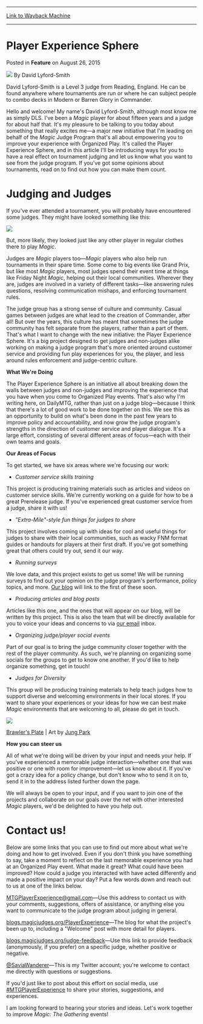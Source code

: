 
---
[Link to Wayback Machine](https://web.archive.org/web/20150827092451/http://magic.wizards.com/en/articles/archive/feature/judge-assistance-program-2015-08-26)

[_metadata_:wayback_url]:- "http://magic.wizards.com/en/articles/archive/feature/judge-assistance-program-2015-08-26"
[_metadata_:wayback_raw_url]:- "https://web.archive.org/web/20150827092451id_/http://magic.wizards.com/en/articles/archive/feature/judge-assistance-program-2015-08-26"
[_metadata_:wayback_capture_timestamp]:- "2015-08-27 09:24:51+00:00"
[_metadata_:description]:- "We need your help to improve the Organized Play experience!"
[_metadata_:generator]:- "Drupal 7 (http://drupal.org)"
[_metadata_:publish_date]:- "2015-08-26"
---


Player Experience Sphere
========================



 Posted in **Feature**
 on August 26, 2015 






![](https://media.magic.wizards.com/styles/auth_small/public/images/person/authorpic-David-Lyford-Smith.jpg)
By David Lyford-Smith




 David Lyford-Smith is a Level 3 judge from Reading, England. He can be found anywhere where tournaments are run or where he can subject people to combo decks in Modern or Barren Glory in Commander. 





Hello and welcome! My name's David Lyford-Smith, although most know me as simply DLS. I've been a *Magic* player for about fifteen years and a judge for about half that. It's my pleasure to be talking to you today about something that really excites me—a major new initiative that I'm leading on behalf of the *Magic* Judge Program that's all about empowering you to improve your experience with Organized Play. It's called the Player Experience Sphere, and in this article I'll be introducing ways for you to have a real effect on tournament judging and let us know what you want to see from the judge program. If you've got some opinions about tournaments, read on to find out how you can make them count.


Judging and Judges
==================


If you've ever attended a tournament, you will probably have encountered some judges. They might have looked something like this:


![](https://media.wizards.com/2015/events/ptori/PTOrigins-PhotoEssay04.jpg)


But, more likely, they looked just like any other player in regular clothes there to play *Magic*.


Judges are *Magic* players too—*Magic* players who also help run tournaments in their spare time. Some come to big events like Grand Prix, but like most *Magic* players, most judges spend their event time at things like Friday Night *Magic*, helping out their local communities. Wherever they are, judges are involved in a variety of different tasks—like answering rules questions, resolving communication mishaps, and enforcing tournament rules.


The judge group has a strong sense of culture and community. Casual games between judges are what lead to the creation of Commander, after all! But over the years, this culture has meant that sometimes the judge community has felt separate from the players, rather than a part of them. That's what I want to change with the new initiative: the Player Experience Sphere. It's a big project designed to get judges and non-judges alike working on making a judge program that's more oriented around customer service and providing fun play experiences for you, the player, and less around rules enforcement and judge-centric culture.


**What We're Doing**


The Player Experience Sphere is an initiative all about breaking down the walls between judges and non-judges and improving the experience that you have when you come to Organized Play events. That's also why I'm writing here, on DailyMTG, rather than just on a judge blog—because I think that there's a lot of good work to be done together on this. We see this as an opportunity to build on what's been done in the past few years to improve policy and accountability, and now grow the judge program's strengths in the direction of customer service and player dialogue. It's a large effort, consisting of several different areas of focus—each with their own teams and goals.


**Our Areas of Focus**


To get started, we have six areas where we're focusing our work:


* *Customer service skills training*

This project is producing training materials such as articles and videos on customer service skills. We're currently working on a guide for how to be a great Prerelease judge. If you've experienced great customer service from a judge, share it with us!


* *"Extra-Mile"-style fun things for judges to share*

This project involves coming up with ideas for cool and useful things for judges to share with their local communities, such as wacky FNM format guides or handouts for players at their first draft. If you've got something great that others could try out, send it our way.


* *Running surveys*

We love data, and this project exists to get us some! We will be running surveys to find out your opinion on the judge program's performance, policy topics, and more. [Our blog](http://blogs.magicjudges.org/playerexperience/) will link to the first of these soon.


* *Producing articles and blog posts*

Articles like this one, and the ones that will appear on our blog, will be written by this project. This is also the team that will be directly available for you to voice your ideas and concerns to via [our email](mailto:MTGPlayerExperience@gmail.com) inbox.


* *Organizing judge/player social events*

Part of our goal is to bring the judge community closer together with the rest of the player community. As such, we're planning on organizing some socials for the groups to get to know one another. If you'd like to help organize something, get in touch!


* *Judges for Diversity*

This group will be producing training materials to help teach judges how to support diverse and welcoming environments in their local stores. If you want to share your experiences or your ideas for how we can best make *Magic* environments that are welcoming to all, please do get in touch.


![](https://media.wizards.com/2015/images/daily/cardart_ORI_Brawlers-Plate.jpg)


[Brawler's Plate](http://gatherer.wizards.com/Pages/Card/Details.aspx?name=Brawler%27s+Plate) | Art by [Jung Park](http://gatherer.wizards.com/Pages/Search/Default.aspx?output=spoiler&method=visual&action=advanced&artist=[%22Jung+Park%22])


**How you can steer us**


All of what we're doing will be driven by your input and needs your help. If you've experienced a memorable judge interaction—whether one that was positive or one with room for improvement—let us know about it. If you've got a crazy idea for a policy change, but don't know who to send it on to, send it in to the address listed further down the page.


We will always be open to your input, and if you want to join one of the projects and collaborate on our goals over the net with other interested *Magic* players, we'd be delighted to have you help out.


Contact us!
===========


Below are some links that you can use to find out more about what we're doing and how to get involved. Even if you don't think you have something to say, take a moment to reflect on the last memorable experience you had at an Organized Play event. What made it great? What could have been improved? How could a judge you interacted with have acted differently and made a positive impact on your day? Put a few words down and reach out to us at one of the links below.


[MTGPlayerExperience@gmail.com](mailto:MTGPlayerExperience@gmail.com)—Use this address to contact us with your comments, suggestions, offers of assistance, or anything else you want to communicate to the judge program about judging in general.


[blogs.magicjudges.org/PlayerExperience](http://blogs.magicjudges.org/PlayerExperience/)—The blog for what the project's been up to, including a "Welcome" post with more detail for players.


[blogs.magicjudges.org/judge-feedback](http://blogs.magicjudges.org/judge-feedback)—Use this link to provide feedback (anonymously, if you prefer) on a specific judge, whether positive or negative.


[@SaviaWanderer](http://www.twitter.com/SaviaWanderer)—This is my Twitter account; you're welcome to contact me directly with questions or suggestions.


If you'd just like to post about this effort on social media, use [#MTGPlayerExperience](https://twitter.com/hashtag/MTGPlayerExperience?src=hash) to share your stories, suggestions, and experiences.


I am looking forward to hearing your stories and ideas. Let's work together to improve *Magic: The Gathering* events!







